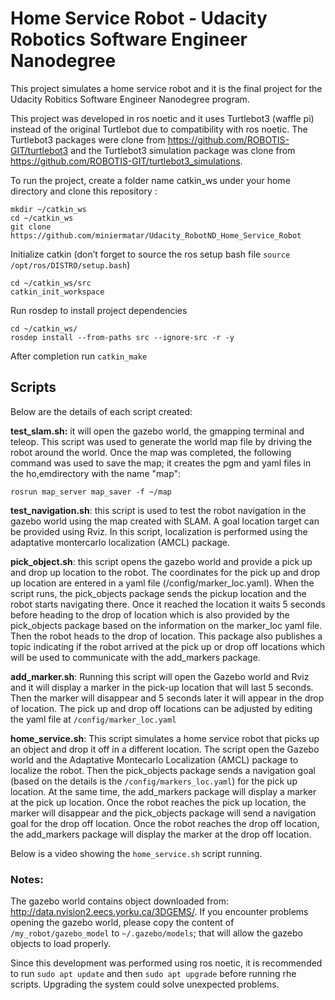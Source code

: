 # Home Service Robot - Udacity Robotics Software Engineer Nanodegree

This project simulates a home service robot and it is the final project for the Udacity Robitics Software Engineer Nanodegree program. 

This project was developed in ros noetic and it uses Turtlebot3 (waffle pi) instead of the original Turtlebot due to compatibility with ros noetic. The Turtlebot3 packages were clone from https://github.com/ROBOTIS-GIT/turtlebot3 and the Turtlebot3 simulation package was clone from https://github.com/ROBOTIS-GIT/turtlebot3_simulations. 

To run the project, create a folder name catkin_ws under your home directory and clone this repository :

    mkdir ~/catkin_ws
    cd ~/catkin_ws 
    git clone https://github.com/miniermatar/Udacity_RobotND_Home_Service_Robot

Initialize catkin (don’t forget to source the ros setup bash file `source /opt/ros/DISTRO/setup.bash`)

    cd ~/catkin_ws/src
    catkin_init_workspace

Run rosdep to install project dependencies 

    cd ~/catkin_ws/
    rosdep install --from-paths src --ignore-src -r -y

After completion run `catkin_make`

## Scripts

Below are the details of each script created:

<b>test_slam.sh:</b> it will open the gazebo world, the gmapping terminal and teleop. This script was used to generate the world map file by driving the robot around the world. Once the map was completed, the following command was used to save the map; it creates the pgm and yaml files in the ho,emdirectory with the name "map":

    rosrun map_server map_saver -f ~/map

<b>test_navigation.sh</b>: this script is used to test the robot navigation in the gazebo world using the map created with SLAM. A goal location target can be provided using Rviz. In this script, localization is performed using the adaptative montercarlo localization (AMCL) package. 

<b>pick_object.sh</b>: this script opens the gazebo world and provide a pick up and drop up location to the robot. The coordinates for the pick up and drop up location are entered in a yaml file (/config/marker_loc.yaml). When the script runs, the pick_objects package sends the pickup location and the robot starts navigating there. Once it reached the location it waits 5 seconds before heading to the drop of location which is also provided by the pick_objects package based on the information on the marker_loc yaml file. Then the robot heads to the drop of location. This package also publishes a topic indicating if the robot arrived at the pick up or drop off locations which will be used to communicate with the add_markers package.

<b>add_marker.sh</b>: Running this script will open the Gazebo world and Rviz and it will display a marker in the pick-up location that will last 5 seconds. Then the marker will disappear and 5 seconds later it will appear in the drop of location.  The pick up and drop off locations can be adjusted by editing the yaml file at `/config/marker_loc.yaml`

<b>home_service.sh</b>: This script simulates a home service robot that picks up an object and drop it off in a different location. The script open the Gazebo world and the Adaptative Montecarlo Localization (AMCL) package to localize the robot. Then the pick_objects package sends a navigation goal (based on the details is the `/config/markers_loc.yaml`) for the pick up location. At the same time, the add_markers package will display a marker at the pick up location. Once the robot reaches the pick up location, the marker will disappear and the pick_objects package will send a navigation goal for the drop off location. Once the robot reaches the drop off location, the add_markers package will display the marker at the drop off location. 

Below is a video showing the `home_service.sh` script running.


### Notes:

The gazebo world contains object downloaded from: http://data.nvision2.eecs.yorku.ca/3DGEMS/. If you encounter problems opening the gazebo world, please copy the content of `/my_robot/gazebo_model` to `~/.gazebo/models`; that will allow the gazebo objects to load properly.

Since this development was performed using ros noetic, it is recommended to run `sudo apt update` and then `sudo apt upgrade` before running rhe scripts. Upgrading the system could solve unexpected problems. 

